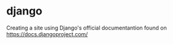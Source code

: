 # django

Creating a site using Django's official documentantion found on <https://docs.djangoproject.com/>

